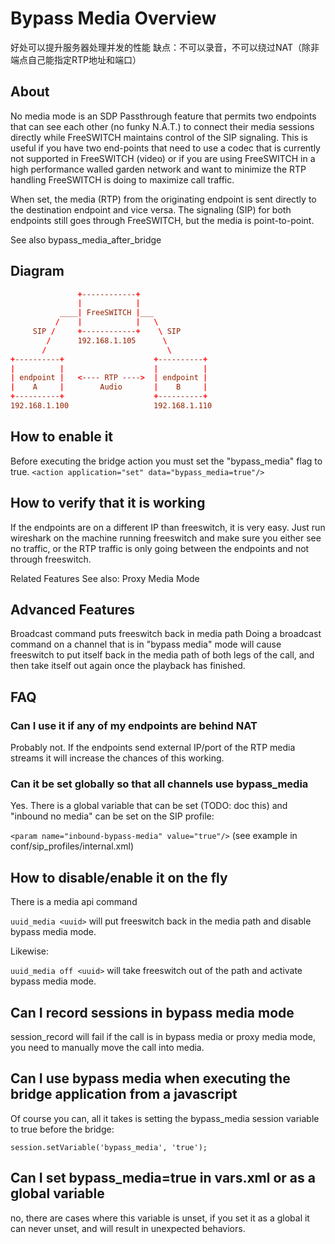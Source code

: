 # Bypass Media Overview

好处可以提升服务器处理并发的性能
缺点：不可以录音，不可以绕过NAT（除非端点自己能指定RTP地址和端口）

## About

No media mode is an SDP Passthrough feature that permits two endpoints that can see each other (no funky N.A.T.) to connect their media sessions directly while FreeSWITCH maintains control of the SIP signaling. This is useful if you have two end-points that need to use a codec that is currently not supported in FreeSWITCH (video) or if you are using FreeSWITCH in a high performance walled garden network and want to minimize the RTP handling FreeSWITCH is doing to maximize call traffic.

When set, the media (RTP) from the originating endpoint is sent directly to the destination endpoint and vice versa. The signaling (SIP) for both endpoints still goes through FreeSWITCH, but the media is point-to-point.

See also bypass_media_after_bridge

## Diagram

```conf
               +------------+
               |            |
           ____| FreeSWITCH |___
          /    |            |   \
     SIP /     +------------+    \ SIP
        /      192.168.1.105      \
       /                           \
+----------+                    +----------+
|          |                    |          |
| endpoint |   <---- RTP ---->  | endpoint |
|    A     |        Audio       |    B     |
+----------+                    +----------+
192.168.1.100                   192.168.1.110
```

## How to enable it

Before executing the bridge action you must set the "bypass_media" flag to true.
`<action application="set" data="bypass_media=true"/>`

## How to verify that it is working

If the endpoints are on a different IP than freeswitch, it is very easy. Just run wireshark on the machine running freeswitch and make sure you either see no traffic, or the RTP traffic is only going between the endpoints and not through freeswitch.

Related Features
See also: Proxy Media Mode

## Advanced Features

Broadcast command puts freeswitch back in media path
Doing a broadcast command on a channel that is in "bypass media" mode will cause freeswitch to put itself back in the media path of both legs of the call, and then take itself out again once the playback has finished.

## FAQ

### Can I use it if any of my endpoints are behind NAT

Probably not. If the endpoints send external IP/port of the RTP media streams it will increase the chances of this working.

### Can it be set globally so that all channels use bypass_media

Yes. There is a global variable that can be set (TODO: doc this) and "inbound no media" can be set on the SIP profile:

`<param name="inbound-bypass-media" value="true"/>`
(see example in conf/sip_profiles/internal.xml)

## How to disable/enable it on the fly

There is a media api command

`uuid_media <uuid>`
will put freeswitch back in the media path and disable bypass media mode.

Likewise:

`uuid_media off <uuid>`
will take freeswitch out of the path and activate bypass media mode.

## Can I record sessions in bypass media mode

session_record will fail if the call is in bypass media or proxy media mode, you need to manually move the call into media.

## Can I use bypass media when executing the bridge application from a javascript

Of course you can, all it takes is setting the bypass_media session variable to true before the bridge:

`session.setVariable('bypass_media', 'true');`

## Can I set bypass_media=true in vars.xml or as a global variable

no, there are cases where this variable is unset, if you set it as a global it can never unset, and will result in unexpected behaviors.

